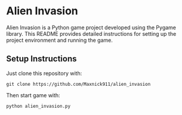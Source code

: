 
# Alien Invasion

Alien Invasion is a Python game project developed using the Pygame library. This README provides detailed instructions for setting up the project environment and running the game.

## Setup Instructions

Just clone this repository with: 
```
git clone https://github.com/Maxnick911/alien_invasion
```
Then start game with:
```
python alien_invasion.py
```
